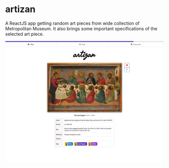 # artizan
A ReactJS app getting random art pieces from wide collection of Metropolitan Museum. It also brings some important specifications of the selected art piece.

![artizan screen][ss]

[ss]: https://github.com/buraktekin/artizan/blob/master/public/screenshot.png
